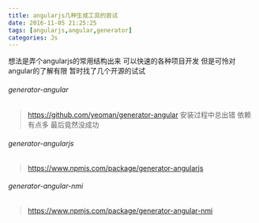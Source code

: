 ```yaml
---
title: angularjs几种生成工具的尝试
date: 2016-11-05 21:25:25
tags: [angularjs,angular,generator]
categories: Js
---
```



想法是弄个angularjs的常用结构出来 可以快速的各种项目开发
但是可怜对angular的了解有限 暂时找了几个开源的试试


###### generator-angular
> https://github.com/yeoman/generator-angular
安装过程中总出错 依赖有点多  最后竟然没成功

###### generator-angularjs
> https://www.npmjs.com/package/generator-angularjs


###### generator-angular-nmi
> https://www.npmjs.com/package/generator-angular-nmi